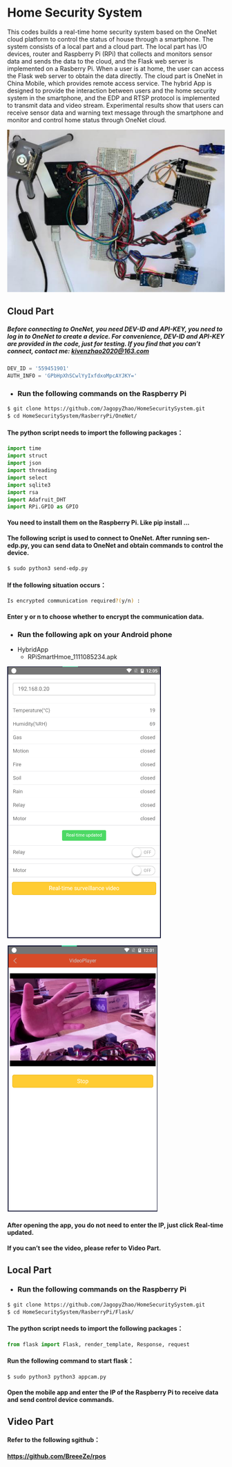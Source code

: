# Home Security System
This codes builds a real-time home security system based on the OneNet cloud platform to control the status of house through a smartphone. The system consists of a local part and a cloud part. The local part has I/O devices, router and Raspberry Pi (RPi) that collects and monitors sensor data and sends the data to the cloud, and the Flask web server is implemented on a Rasberry Pi. When a user is at home, the user can access the Flask web server to obtain the data directly. The cloud part is OneNet in China Mobile, which provides remote access service. The hybrid App is designed to provide the interaction between users and the home security system in the smartphone, and the EDP and RTSP protocol is implemented to transmit data and video stream. Experimental results show that users can receive sensor data and warning text message through the smartphone and monitor and control home status through OneNet cloud.

![](https://github.com/JagopyZhao/HomeSecuritySystem/raw/master/Images/homeSecuritySystem.png) 

## Cloud Part
##### Before connecting to OneNet, you need DEV-ID and API-KEY, you need to log in to OneNet to create a device. For convenience, DEV-ID and API-KEY are provided in the code, just for testing. If you find that you can’t connect, contact me: kivenzhao2020@163.com

```python
DEV_ID = '559451901'
AUTH_INFO = 'GPbHpXhSCwlYyIxfdxoMpcAYJKY=' 
```

 * ### Run the following commands on the Raspberry Pi
```Bash
$ git clone https://github.com/JagopyZhao/HomeSecuritySystem.git
$ cd HomeSecuritySystem/RasberryPi/OneNet/
```
#### The python script needs to import the following packages：
```python
import time
import struct
import json
import threading
import select
import sqlite3
import rsa
import Adafruit_DHT
import RPi.GPIO as GPIO 
```
#### You need to install them on the Raspberry Pi. Like pip install ...

#### The following script is used to connect to OneNet. After running sen-edp.py, you can send data to OneNet and obtain commands to control the device.
```Bash
$ sudo python3 send-edp.py
```
#### If the following situation occurs：
```Bash
Is encrypted communication required?(y/n) :
```
#### Enter y or n to choose whether to encrypt the communication data.

 * ### Run the following apk on your Android phone
 * HybridApp
     * RPiSmartHmoe_1111085234.apk
 
![](https://github.com/JagopyZhao/HomeSecuritySystem/raw/master/Images/controlPanel.png)

![](https://github.com/JagopyZhao/HomeSecuritySystem/raw/master/Images/video.png) 

#### After opening the app, you do not need to enter the IP, just click Real-time updated.     
#### If you can’t see the video, please refer to Video Part.

## Local Part
 * ### Run the following commands on the Raspberry Pi
```Bash
$ git clone https://github.com/JagopyZhao/HomeSecuritySystem.git
$ cd HomeSecuritySystem/RasberryPi/Flask/
```

#### The python script needs to import the following packages：
```python
from flask import Flask, render_template, Response, request
```
#### Run the following command to start flask：
```Bash
$ sudo python3 python3 appcam.py
```
#### Open the mobile app and enter the IP of the Raspberry Pi to receive data and send control device commands.

## Video Part 
#### Refer to the following sgithub：
#### https://github.com/BreeeZe/rpos


